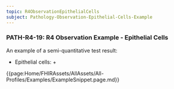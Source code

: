 ```yaml
---
topic: R4ObservationEpithelialCells
subject: Pathology-Observation-Epithelial-Cells-Example
---
```

### PATH-R4-19: R4 Observation Example - Epithelial Cells
An example of a semi-quantitative test result:
* Epithelial cells: +

{{page:Home/FHIRAssets/AllAssets/All-Profiles/Examples/ExampleSnippet.page.md}}